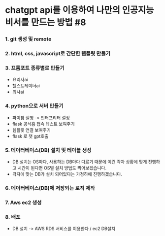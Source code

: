 # chatgpt api를 이용하여 나만의 인공지능 비서를 만드는 방법 #8

### 1. git 생성 및 remote

### 2. html, css, javascript로 간단한 템플릿 만들기

### 3. 프롬포트 종류별로 만들기
- 요리사ai
- 헬스트레이너ai
- 의사ai

### 4. python으로 서버 만들기
- 파이참 실행 -> 인터프리터 설정
- flask 공식홈 접속 테스트 보여주기
- 템플릿 연결 보여주기
- flask 로 챗 gpt호출

### 5. 데이터베이스(DB) 설치 및 테이블 생성
 - DB 설치는 OS마다, 사용하는 DB마다 다르기 때문에 이건 각자 상황에 맞게 진행하고
 시간이 된다면 OS별 설치 방법도 찍어보겠습니다. 
 - 각자에 맞는 DB가 설치 되어있다는 가정하에 진행하겠습니다.

### 6. 데이터베이스(DB)에 저장되는 로직 제작

### 7. Aws ec2 생성

### 8. 배포
- DB 설치 -> AWS RDS 서비스를 이용한다 / ec2 DB설치